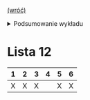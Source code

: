 [(wróć)](../)

<details>
    <summary>Podsumowanie wykładu</summary>

1. Domknięcie funkcji, operacje prymitywne jako wartości, wiązanie statyczne a dynamiczne
2. Rekursja: kodowania w terminach funkcji i aplikacji, a także referencji
3. Letrec: interpreter metacykliczny, wykorzystanie jawnych referencji w metajęzyku (typ Boxof)
4. Modyfikowalny stan: niejawne referencje w stylu Racketa (set!) z wykorzystaniem jawnych referencji w metajęzyku

</details>

# Lista 12
| 1 | 2 | 3 | 4 | 5 | 6 |
|---|---|---|---|---|---|
| X | X | X |   | X | X |

